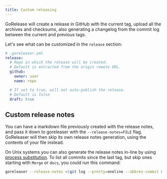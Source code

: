 ```yaml
---
title: Custom releasing
---
```


GoRelease will create a release in GitHub with the current tag, upload all
the archives and checksums, also generating a changelog from the commit
log between the current and previous tags.

Let's see what can be customized in the `release` section:

```yml
# .goreleaser.yml
release:
  # Repo in which the release will be created.
  # Default is extracted from the origin remote URL.
  github:
    owner: user
    name: repo

  # If set to true, will not auto-publish the release.
  # Default is false
  draft: true
```

## Custom release notes

You can have a markdown file previously created with the release notes, and
pass it down to goreleaser with the `--release-notes=FILE` flag.
GoReleaser will then skip its own release notes generation,
using the contents of your file instead.

On Unix systems you can also generate the release notes in-line by using [process substitution](https://en.wikipedia.org/wiki/Process_substitution).
To list all commits since the last tag, but skip ones starting with `Merge` or `docs`, you could run this command:

```sh
goreleaser --release-notes <(git log --pretty=oneline --abbrev-commit $(git describe --tags --abbrev=0)^.. | grep -v '^[^ ]* \(Merge\|docs\)')
```
